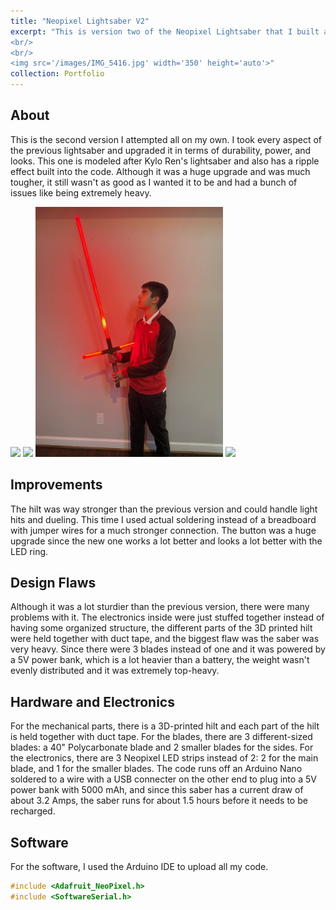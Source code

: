```yaml
---
title: "Neopixel Lightsaber V2"
excerpt: "This is version two of the Neopixel Lightsaber that I built all on my own this time. It's the second step on the mission to bring this tech to life!
<br/>
<br/>
<img src='/images/IMG_5416.jpg' width='350' height='auto'>"
collection: Portfolio
---
```

## About
This is the second version I attempted all on my own. I took every aspect of the previous lightsaber and upgraded it in terms of durability, power, and looks. This one is modeled after Kylo Ren's lightsaber and also has a ripple effect built into the code. Although it was a huge upgrade and was much tougher, it still wasn't as good as I wanted it to be and had a bunch of issues like being extremely heavy.
<p></p>
<img src='/images/IMG_5416.jpg' width='300' height='auto'>
<img src='/images/IMG_5417.jpg' width='300' height='auto'>
<img src='/images/IMG_0196.JPEG' width='300' height='auto'>
<img src='/images/Lightsaber in Light.jpeg' width='300' height='auto'>

## Improvements
The hilt was way stronger than the previous version and could handle light hits and dueling. This time I used actual soldering instead of a breadboard with jumper wires for a much stronger connection. The button was a huge upgrade since the new one works a lot better and looks a lot better with the LED ring.

## Design Flaws
Although it was a lot sturdier than the previous version, there were many problems with it. The electronics inside were just stuffed together instead of having some organized structure, the different parts of the 3D printed hilt were held together with duct tape, and the biggest flaw was the saber was very heavy. Since there were 3 blades instead of one and it was powered by a 5V power bank, which is a lot heavier than a battery, the weight wasn't evenly distributed and it was extremely top-heavy.

## Hardware and Electronics
For the mechanical parts, there is a 3D-printed hilt and each part of the hilt is held together with duct tape. For the blades, there are 3 different-sized blades: a 40" Polycarbonate blade and 2 smaller blades for the sides. For the electronics, there are 3 Neopixel LED strips instead of 2: 2 for the main blade, and 1 for the smaller blades. The code runs off an Arduino Nano soldered to a wire with a USB connecter on the other end to plug into a 5V power bank with 5000 mAh, and since this saber has a current draw of about 3.2 Amps, the saber runs for about 1.5 hours before it needs to be recharged.

## Software
For the software, I used the Arduino IDE to upload all my code. 
```cpp
#include <Adafruit_NeoPixel.h>
#include <SoftwareSerial.h>
```


